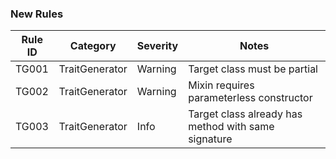 ### New Rules

Rule ID | Category | Severity | Notes
--------|----------|----------|------
TG001 | TraitGenerator | Warning | Target class must be partial
TG002 | TraitGenerator | Warning | Mixin requires parameterless constructor
TG003 | TraitGenerator | Info | Target class already has method with same signature
